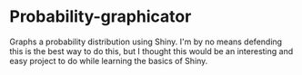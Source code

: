 # Probability-graphicator
Graphs a probability distribution using Shiny.
I'm by no means defending this is the best way to do this, but I thought this would be an interesting and easy project to do while learning the basics of Shiny.
